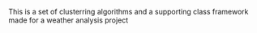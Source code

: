 This is a set of clusterring algorithms and a supporting class framework made for a weather analysis project
